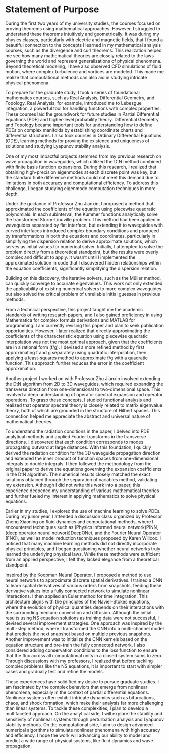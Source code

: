 # Statement of Purpose

During the first two years of my university studies, the courses focused on proving theorems using mathematical approaches. However, I struggled to understand these theorems intuitively and geometrically. It was during my physics classes, particularly with electric and magnetic fields, that I found a beautiful connection to the concepts I learned in my mathematical analysis courses, such as the divergence and curl theorems. This realization helped me see how many mathematical theories are closely related to the laws governing the world and represent generalizations of physical phenomena. Beyond theoretical modeling, I have also observed CFD simulations of fluid motion, where complex turbulence and vortices are modeled. This made me realize that computational methods can also aid in studying intricate physical phenomena.

To prepare for the graduate study, I took a series of foundational mathematics courses, such as Real Analysis, Differential Geometry, and Topology. Real Analysis, for example, introduced me to Lebesgue integration, a powerful tool for handling functions with complex properties. These courses laid the groundwork for future studies in Partial Differential Equations (PDE) and higher-level probability theory. Differential Geometry and Topology became important tools for understanding how to define PDEs on complex manifolds by establishing coordinate charts and differential structures. I also took courses in Ordinary Differential Equations (ODE), learning methods for proving the existence and uniqueness of solutions and studying Lyapunov stability analysis.


One of my most impactful projects stemmed from my previous research on wave propagation in waveguides, which utilized the DtN method combined with finite basis function expansions. During this research, I realized that obtaining high-precision eigenmodes at each discrete point was key, but the standard finite difference methods could not meet this demand due to limitations in both accuracy and computational efficiency. To address this challenge, I began studying eigenmode computation techniques in more depth.

Under the guidance of Professor Zhu Jianxin, I proposed a method that approximated the coefficients of the equation using piecewise quadratic polynomials. In each subinterval, the Kummer functions analytically solve the transformed Sturm-Liouville problem. This method had been applied in waveguides separated by flat interface, but extending it to waveguides with curved interfaces introduced complex boundary conditions and produced by transformations in both the equations and coordinates, particularly in simplifying the dispersion relation to derive approximate solutions, which serves as initial values for numerical solver. Initially, I attempted to solve the problem directly from a theoretical standpoint, but the results were overly complex and difficult to apply. It wasn’t until I implemented the approximated solution in code that I discovered hidden relationships within the equation coefficients, significantly simplifying the dispersion relation.

Building on this discovery, the iterative solvers, such as the Müller method, can quickly converge to accurate eigenvalues. This work not only extended the applicability of existing numerical solvers to more complex waveguides but also solved the critical problem of unreliable initial guesses in previous methods.

From a technical perspective, this project taught me the academic standards of writing research papers, and I also gained proficiency in using Mathematica for complex formula derivations and MATLAB for programming. I am currently revising this paper and plan to seek publication opportunities. However, I later realized that directly approximating the coefficients of the characteristic equation using piecewise quadratic interpolation was not the most optimal approach, given that the coefficients are in a rational form (f/g). I devised a more refined method by first approximating f and g separately using quadratic interpolation, then applying a least-squares method to approximate f/g with a quadratic function. This approach further reduces the error in the coefficient approximation.

Another project I worked on with Professor Zhu Jianxin involved extending the DtN algorithm from 2D to 3D waveguides, which required expanding the transverse direction from one-dimensional to two-dimensional space. This involved a deep understanding of operator spectral expansion and operator operations. To grasp these concepts, I studied functional analysis and realized that operator spectral theory is closely related to matrix eigenvalue theory, both of which are grounded in the structure of Hilbert spaces. This connection helped me appreciate the abstract and universal nature of mathematical theories.

To understand the radiation conditions in the paper, I delved into PDE analytical methods and applied Fourier transforms in the transverse directions. I discovered that each condition corresponds to modes propagating outward at large distances. With this foundation, I quickly derived the radiation condition for the 3D waveguide propagation direction and extended the inner product of function spaces from one-dimensional integrals to double integrals. I then followed the methodology from the original paper to derive the equations governing the expansion coefficients in the DtN algorithm. The numerical results closely matched the exact solutions obtained through the separation of variables method, validating my extension. Although I did not write this work into a paper, this experience deepened my understanding of various mathematical theories and further fueled my interest in applying mathematics to solve physical equations.


Earlier in my studies, I explored the use of machine learning to solve PDEs. During my junior year, I attended a discussion class organized by Professor Zheng Xiaoning on fluid dynamics and computational methods, where I encountered techniques such as (Physics informed neural network)PINN, (deep operator neural network)DeepONet, and the Fourier Neural Operator (FNO), as well as model reduction techniques proposed by Karen Willcox. I noticed that many machine learning methods did not directly incorporate physical principles, and I began questioning whether neural networks truly learned the underlying physical laws. While these methods were sufficient from an applied perspective, I felt they lacked elegance from a theoretical standpoint.

Inspired by the Koopman Neural Operator, I proposed a method to use neural networks to approximate discrete spatial derivatives. I trained a CNN to learn spatial derivatives of various orders from snapshots, feeding these derivative values into a fully connected network to simulate nonlinear interactions. I then applied an Euler method for time integration. This architecture aligns with the principles of the Navier-Stokes equations, where the evolution of physical quantities depends on their interactions with the surrounding medium: convection and diffusion.
Although the initial results using NS equation solutions as training data were not successful, I devised several improvement strategies. One approach was inspired by the multi-step method, where I transformed the CNN into a multi-channel model that predicts the next snapshot based on multiple previous snapshots. Another improvement was to initialize the CNN kernels based on the equation structure and pre-train the fully connected network. I also considered adding conservation conditions to the loss function to ensure that the flux across all computational units in a closed system sums to zero.  
Through discussions with my professors, I realized that before tackling complex problems like the NS equations, it is important to start with simpler cases and gradually test and refine the models. 

These experiences have solidified my desire to pursue graduate studies. I am fascinated by the complex behaviors that emerge from nonlinear phenomena, especially in the context of partial differential equations. Nonlinear systems often exhibit intricate dynamics such as bifurcations, chaos, and shock formation, which make their analysis far more challenging than linear systems. To tackle these complexities, I plan to develop a multifaceted approach. On the analytical side, I will explore the stability and sensitivity of nonlinear systems through perturbation analysis and Lyapunov stability methods. On the computational side, I aim to design advanced numerical algorithms to simulate nonlinear phenomena with high accuracy and efficiency. I hope the work will advancing our ability to model and predict a wide range of physical systems, like fluid dynamics and wave propagation. 


